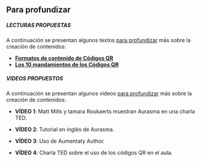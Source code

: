 ## Para profundizar

##### **LECTURAS PROPUESTAS**

A continuación se presentan algunos textos [para profundizar](https://moodle.catedu.es/mod/page/view.php?id=975 "Para profundizar") más sobre la creación de contenidos:

*   **[Formatos de contenido de Códigos QR](https://www.nilovelez.com/2012/08/guia-de-formatos-de-contenido-para-codigos-qr/)**
*   **[Los 10 mandamientos de los Códigos QR](https://drive.google.com/file/d/0B0-Bc2uCzdtAeVhMYWJkRVpibEk/view?usp=sharing)**

  

##### **VIDEOS PROPUESTOS**

A continuación se presentan algunos vídeos [para profundizar](https://moodle.catedu.es/mod/page/view.php?id=975 "Para profundizar") más sobre la creación de contenidos:

*   **VÍDEO 1**: Matt Mills y tamara Roukaerts muestran Aurasma en una charla TED.

  

*   **VÍDEO 2**: Tutorial en inglés de Aurasma.

*   **VÍDEO 3**: Uso de Aumentaty Author.

  

*   **VÍDEO 4**: Charla TED sobre el uso de los códigos QR en el aula.

  

